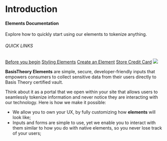 # Introduction
<aside class="header-intro-box">
    <span>
        <h4>Elements Documentation</h4>
        <p class="header-intro-body2-font">Explore how to quickly start using our elements to tokenize anything.</p>
        <h6>QUICK LINKS</h6>
        <span class="intro-quick-links">
            <a href="#getting-started">Before you begin</a>
            <a href="#element-style">Styling Elements</a>
            <a href="#create-element">Create an Element</a>
            <a href="#store-credit-card">Store Credit Card</a>
        </span>
    </span>
    <img src="./images/elements_intro.svg"/>
</aside>

**BasisTheory Elements** are simple, secure, developer-friendly inputs that empowers consumers to collect sensitive data from their users directly to Basis Theory certified vault.

Think about it as a portal that we open within your site that allows users to seamlessly tokenize information and never notice they are interacting with our technology. Here is how we make it possible:

- We allow you to own your UX, by fully customizing how **elements** will look like;
- Inputs and forms are simple to use, yet we enable you to interact with them similar to how you do with native elements, so you never lose track of your users;
